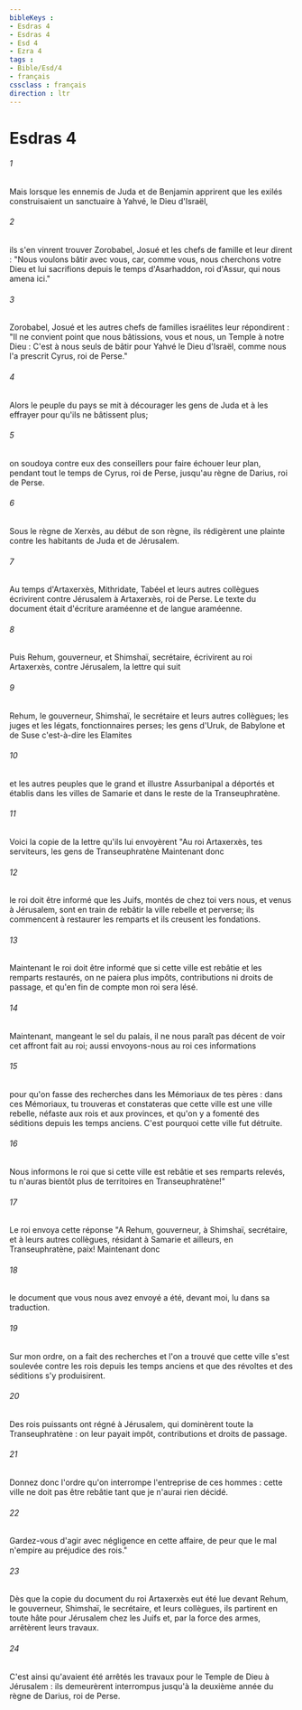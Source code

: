 ```yaml
---
bibleKeys : 
- Esdras 4
- Esdras 4
- Esd 4
- Ezra 4
tags : 
- Bible/Esd/4
- français
cssclass : français
direction : ltr
---
```


# Esdras 4

###### 1
Mais lorsque les ennemis de Juda et de Benjamin apprirent que les exilés construisaient un sanctuaire à Yahvé, le Dieu d'Israël,
###### 2
ils s'en vinrent trouver Zorobabel, Josué et les chefs de famille et leur dirent : "Nous voulons bâtir avec vous, car, comme vous, nous cherchons votre Dieu et lui sacrifions depuis le temps d'Asarhaddon, roi d'Assur, qui nous amena ici."
###### 3
Zorobabel, Josué et les autres chefs de familles israélites leur répondirent : "Il ne convient point que nous bâtissions, vous et nous, un Temple à notre Dieu : C'est à nous seuls de bâtir pour Yahvé le Dieu d'Israël, comme nous l'a prescrit Cyrus, roi de Perse."
###### 4
Alors le peuple du pays se mit à décourager les gens de Juda et à les effrayer pour qu'ils ne bâtissent plus;
###### 5
on soudoya contre eux des conseillers pour faire échouer leur plan, pendant tout le temps de Cyrus, roi de Perse, jusqu'au règne de Darius, roi de Perse.
###### 6
Sous le règne de Xerxès, au début de son règne, ils rédigèrent une plainte contre les habitants de Juda et de Jérusalem.
###### 7
Au temps d'Artaxerxès, Mithridate, Tabéel et leurs autres collègues écrivirent contre Jérusalem à Artaxerxès, roi de Perse. Le texte du document était d'écriture araméenne et de langue araméenne.
###### 8
Puis Rehum, gouverneur, et Shimshaï, secrétaire, écrivirent au roi Artaxerxès, contre Jérusalem, la lettre qui suit 
###### 9
Rehum, le gouverneur, Shimshaï, le secrétaire et leurs autres collègues; les juges et les légats, fonctionnaires perses; les gens d'Uruk, de Babylone et de Suse c'est-à-dire les Elamites 
###### 10
et les autres peuples que le grand et illustre Assurbanipal a déportés et établis dans les villes de Samarie et dans le reste de la Transeuphratène.
###### 11
Voici la copie de la lettre qu'ils lui envoyèrent "Au roi Artaxerxès, tes serviteurs, les gens de Transeuphratène Maintenant donc
###### 12
le roi doit être informé que les Juifs, montés de chez toi vers nous, et venus à Jérusalem, sont en train de rebâtir la ville rebelle et perverse; ils commencent à restaurer les remparts et ils creusent les fondations.
###### 13
Maintenant le roi doit être informé que si cette ville est rebâtie et les remparts restaurés, on ne paiera plus impôts, contributions ni droits de passage, et qu'en fin de compte mon roi sera lésé.
###### 14
Maintenant, mangeant le sel du palais, il ne nous paraît pas décent de voir cet affront fait au roi; aussi envoyons-nous au roi ces informations
###### 15
pour qu'on fasse des recherches dans les Mémoriaux de tes pères : dans ces Mémoriaux, tu trouveras et constateras que cette ville est une ville rebelle, néfaste aux rois et aux provinces, et qu'on y a fomenté des séditions depuis les temps anciens. C'est pourquoi cette ville fut détruite.
###### 16
Nous informons le roi que si cette ville est rebâtie et ses remparts relevés, tu n'auras bientôt plus de territoires en Transeuphratène!"
###### 17
Le roi envoya cette réponse "A Rehum, gouverneur, à Shimshaï, secrétaire, et à leurs autres collègues, résidant à Samarie et ailleurs, en Transeuphratène, paix! Maintenant donc
###### 18
le document que vous nous avez envoyé a été, devant moi, lu dans sa traduction.
###### 19
Sur mon ordre, on a fait des recherches et l'on a trouvé que cette ville s'est soulevée contre les rois depuis les temps anciens et que des révoltes et des séditions s'y produisirent.
###### 20
Des rois puissants ont régné à Jérusalem, qui dominèrent toute la Transeuphratène : on leur payait impôt, contributions et droits de passage.
###### 21
Donnez donc l'ordre qu'on interrompe l'entreprise de ces hommes : cette ville ne doit pas être rebâtie tant que je n'aurai rien décidé.
###### 22
Gardez-vous d'agir avec négligence en cette affaire, de peur que le mal n'empire au préjudice des rois."
###### 23
Dès que la copie du document du roi Artaxerxès eut été lue devant Rehum, le gouverneur, Shimshaï, le secrétaire, et leurs collègues, ils partirent en toute hâte pour Jérusalem chez les Juifs et, par la force des armes, arrêtèrent leurs travaux.
###### 24
C'est ainsi qu'avaient été arrêtés les travaux pour le Temple de Dieu à Jérusalem : ils demeurèrent interrompus jusqu'à la deuxième année du règne de Darius, roi de Perse.
